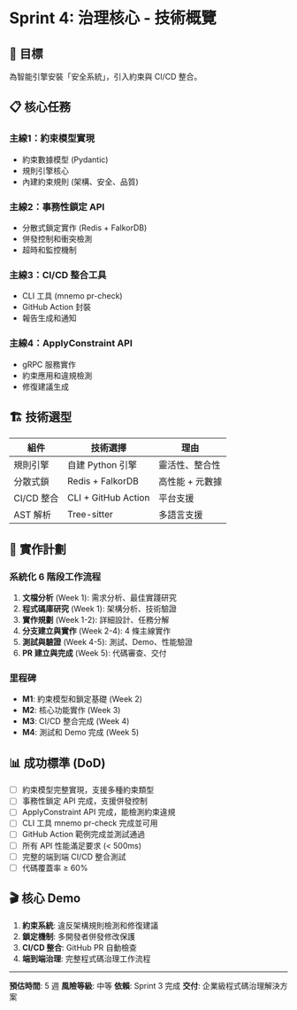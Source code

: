 # Sprint 4: 治理核心 - 技術概覽

## 🎯 目標
為智能引擎安裝「安全系統」，引入約束與 CI/CD 整合。

## 📋 核心任務

### 主線1：約束模型實現
- 約束數據模型 (Pydantic)
- 規則引擎核心
- 內建約束規則 (架構、安全、品質)

### 主線2：事務性鎖定 API
- 分散式鎖定實作 (Redis + FalkorDB)
- 併發控制和衝突檢測
- 超時和監控機制

### 主線3：CI/CD 整合工具
- CLI 工具 (mnemo pr-check)
- GitHub Action 封裝
- 報告生成和通知

### 主線4：ApplyConstraint API
- gRPC 服務實作
- 約束應用和違規檢測
- 修復建議生成

## 🏗️ 技術選型

| 組件 | 技術選擇 | 理由 |
|------|----------|------|
| 規則引擎 | 自建 Python 引擎 | 靈活性、整合性 |
| 分散式鎖 | Redis + FalkorDB | 高性能 + 元數據 |
| CI/CD 整合 | CLI + GitHub Action | 平台支援 |
| AST 解析 | Tree-sitter | 多語言支援 |

## 📅 實作計劃

### 系統化 6 階段工作流程
1. **文檔分析** (Week 1): 需求分析、最佳實踐研究
2. **程式碼庫研究** (Week 1): 架構分析、技術驗證
3. **實作規劃** (Week 1-2): 詳細設計、任務分解
4. **分支建立與實作** (Week 2-4): 4 條主線實作
5. **測試與驗證** (Week 4-5): 測試、Demo、性能驗證
6. **PR 建立與完成** (Week 5): 代碼審查、交付

### 里程碑
- **M1**: 約束模型和鎖定基礎 (Week 2)
- **M2**: 核心功能實作 (Week 3)
- **M3**: CI/CD 整合完成 (Week 4)
- **M4**: 測試和 Demo 完成 (Week 5)

## 📊 成功標準 (DoD)
- [ ] 約束模型完整實現，支援多種約束類型
- [ ] 事務性鎖定 API 完成，支援併發控制
- [ ] ApplyConstraint API 完成，能檢測約束違規
- [ ] CLI 工具 mnemo pr-check 完成並可用
- [ ] GitHub Action 範例完成並測試通過
- [ ] 所有 API 性能滿足要求 (< 500ms)
- [ ] 完整的端到端 CI/CD 整合測試
- [ ] 代碼覆蓋率 ≥ 60%

## 🎬 核心 Demo
1. **約束系統**: 違反架構規則檢測和修復建議
2. **鎖定機制**: 多開發者併發修改保護
3. **CI/CD 整合**: GitHub PR 自動檢查
4. **端到端治理**: 完整程式碼治理工作流程

---

**預估時間**: 5 週
**風險等級**: 中等
**依賴**: Sprint 3 完成
**交付**: 企業級程式碼治理解決方案
